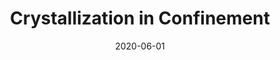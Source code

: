 ---
title: "Crystallization in Confinement"
collection: publications
permalink: /publication/2020-06-01-Crystallization-in-Confinement
date: 2020-06-01
venue: 'Adv. Mater.'
citation: ' Fiona Meldrum,  Cedrick O&apos;Shaughnessy, &quot;Crystallization in Confinement.&quot; Adv. Mater., 2020.'
---